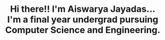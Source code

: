 
<h1 align="center">Hi there!! I'm Aiswarya Jayadas... I'm a final year undergrad pursuing Computer Science and Engineering.  </h1>






